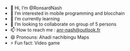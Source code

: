 - 👋 Hi, I’m @RonsardNash
- 👀 I’m interested in mobile programming and blocchain
- 🌱 I’m currently learning 
- 💞️ I’m looking to collaborate on group of 5 persons
- 📫 How to reach me : anr-nash@outlook.fr
- 😄 Pronouns: Ahadi nachibingu Maps
- ⚡ Fun fact: Video game

<!---
RonsardNash/RonsardNash is a ✨ special ✨ repository because its `README.md` (this file) appears on your GitHub profile.
You can click the Preview link to take a look at your changes.
--->

